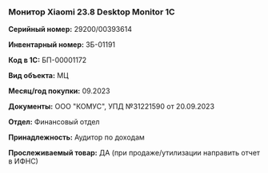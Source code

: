 ### Монитор Xiaomi 23.8 Desktop Monitor 1C </br>

**Серийный номер:** 29200/00393614</br>

**Инвентарный номер:** ЗБ-01191 </br>

**Код в 1С:** БП-00001172 </br>

**Вид объекта:** МЦ

**Месяц/год покупки:** 09.2023 </br>

**Документы:** ООО "КОМУС", УПД №31221590 от 20.09.2023 </br>

**Отдел:** Финансовый отдел </br>

**Принадлежность:** Аудитор по доходам </br>

**Прослеживаемый товар:** ДА (при продаже/утилизации направить отчет в ИФНС)

